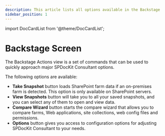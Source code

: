 ```yaml
---
description: This article lists all options available in the Backstage Actions view.
sidebar_position: 1
---
```


import DocCardList from '@theme/DocCardList';

# Backstage Screen

<DocCardList />

The Backstage Actions view is a set of commands that can be used to quickly approach major SPDocKit Consultant options.

The following options are available:

* **Take Snapshot** button loads SharePoint farm data if an on-premises farm is detected. This option is only available on SharePoint servers.
* **View Snapshots** button will take you to all your saved snapshots, and you can select any of them to open and view data.
* **Compare Wizard** button starts the compare wizard that allows you to compare farms, Web applications, site collections, web config files and permissions.
* **Options** button gives you access to configuration options for adjusting SPDocKit Consultant to your needs.


